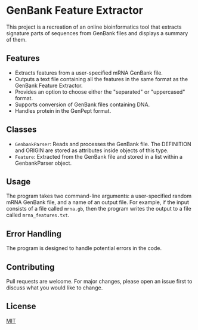# GenBank Feature Extractor
This project is a recreation of an online bioinformatics tool that extracts signature parts of sequences from GenBank files and displays a summary of them.

## Features

- Extracts features from a user-specified mRNA GenBank file.
- Outputs a text file containing all the features in the same format as the GenBank Feature Extractor.
- Provides an option to choose either the "separated" or "uppercased" format.
- Supports conversion of GenBank files containing DNA.
- Handles protein in the GenPept format.

## Classes

- `GenbankParser`: Reads and processes the GenBank file. The DEFINITION and ORIGIN are stored as attributes inside objects of this type.
- `Feature`: Extracted from the GenBank file and stored in a list within a GenbankParser object.

## Usage

The program takes two command-line arguments: a user-specified random mRNA GenBank file, and a name of an output file. For example, if the input consists of a file called `mrna.gb`, then the program writes the output to a file called `mrna_features.txt`.

## Error Handling

The program is designed to handle potential errors in the code.

## Contributing

Pull requests are welcome. For major changes, please open an issue first to discuss what you would like to change.

## License

[MIT](https://choosealicense.com/licenses/mit/)
